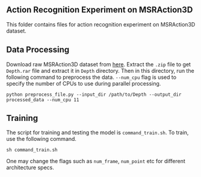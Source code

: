 

## Action Recognition Experiment on MSRAction3D

This folder contains files for action recognition experiment on MSRAction3D dataset.

## Data Processing

Download raw MSRAction3D dataset from <a href="https://drive.google.com/file/d/1djwAK3oZTAIFbCz531eClxINmsZgGO_H/view?usp=sharing">here</a>. Extract the `.zip` file to get `Depth.rar` file and extract it in `Depth` directory. Then in this directory, run the following command to preprocess the data. `--num_cpu` flag is used to specify the number of CPUs to use during parallel processing.

```
python preprocess_file.py --input_dir /path/to/Depth --output_dir processed_data --num_cpu 11
```

## Training

The script for training and testing the model is `command_train.sh`. To train, use the following command.

```
sh command_train.sh
```

One may change the flags such as `num_frame`, `num_point` etc for different architecture specs.

